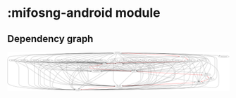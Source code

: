 # :mifosng-android module
## Dependency graph
![Dependency graph](../docs/images/graphs/dep_graph_mifosng_android.svg)
